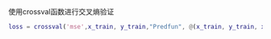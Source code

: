 使用crossval函数进行交叉熵验证

```matlab
loss = crossval('mse',x_train, y_train,"Predfun", @(x_train, y_train, x_test)mse_loss(x_train, y_train, x_test, params));
```

